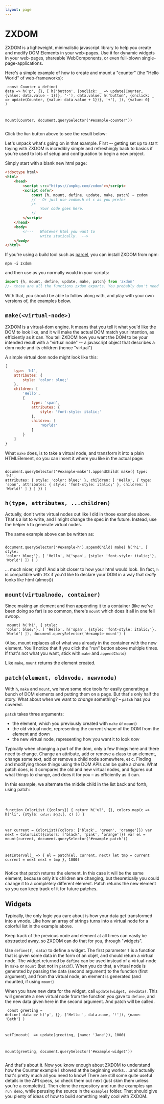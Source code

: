 ```yaml
---
layout: page
---
```


# ZXDOM

ZXDOM is a lightweight, minimalistic javascript library to help you create and modify DOM Elements in your web-pages. Use it for dynamic widgets in your web-pages, shareable WebComponents, or even full-blown single-page-applications. 

Here's a simple example of how to create and mount a "counter" (the "Hello World" of web-frameworks):

<runnable-example><pre><code class="lang-js">
const Counter = define(
    data => h('p', {}, [
        h('button', {onclick: _ => update(Counter, {value: data.value - 1})}, '-'),
        data.value,
        h('button', {onclick: _ => update(Counter, {value: data.value + 1})}, '+'),
    ]),
    {value: 0}
)

mount(Counter, document.querySelector('#example-counter'))
</code></pre></runnable-example>

Click the `Run` button above to see the result below:

<div id="example-counter"></div>

Let's unpack what's going on in that example. First -- getting set up to start toying with ZXDOM is incredibly simple and refreshingly back to basics if you're used to lots of setup and configuration to begin a new project.

Simply start with a blank new html page:

```html
<!doctype html>
<html>
    <head>
        <script src="https://unpkg.com/zxdom"></script>
        <script defer>
            const {h, mount, define, update, make, patch} = zxdom
            // - Or just use zxdom.h et c as you prefer
            /*
                Your code goes here.
            */
        </script>
    </head>
    <body>
        <!---   Whatever html you want to
                write statically.  -->
    </body>
</html>
```

If you're using a build tool such as [parcel](http://parceljs.org), you can install ZXDOM from npm:

```
npm -i zxdom
```

and then use as you normally would in your scripts:

```js
import {h, mount, define, update, make, patch} from 'zxdom'
//- those are all the functions zxdom exports. You probably don't need all of them all the time!

```

With that, you should be able to follow along with, and play with your own versions of, the examples below.

## `make(<virtual-node>)`

ZXDOM is a virtual-dom engine. It means that you tell it what you'd like the DOM to look like, and it will make the actual DOM match your intention, as efficiently as it can. You tell ZXDOM how you want the DOM to be your intended result with a "virtual node" -- a javascript object that describes a dom node and its children (hence "virtual")

A simple virtual dom node might look like this:

```js
{
    type: 'h1',
    attributes: {
        style: 'color: blue;'
    },
    children: [
        'Hello',
        {
            type: 'span',
            attributes: {
                style: 'font-style: italic;'
            },
            children: [
                'World!'
            ]
        }
    ]
}
```

What `make` does, is to take a virtual node, and transform it into a plain HTMLElement, so you can insert it where you like in the actual page:

<runnable-example><pre><code class="lang-js">
document.querySelector('#example-make').appendChild(
    make({
        type: 'h1',
        attributes: {
            style: 'color: blue;'
        },
        children: [
            'Hello',
            {
                type: 'span',
                attributes: {
                    style: 'font-style: italic;'
                },
                children: [
                    'World!'
                ]
            }
        ]
    })
)
</code></pre></runnable-example>

<div id="example-make"></div>

## `h(type, attributes, ...children)`

Actually, don't write virtual nodes out like I did in those examples above. That's a lot to write, and I might change the spec in the future. Instead, use the helper `h` to generate virtual nodes.

The same example above can be written as: 

<runnable-example><pre><code class="lang-js">
document.querySelector('#example-h').appendChild(
    make(
        h('h1', { style: 'color: blue;'}, [
            'Hello',
            h('span', {style: 'font-style: italic;'}, 'World')
        ])
    )
)
</code></pre></runnable-example>

<div id="example-h"></div>

... much nicer, right?  And a bit closer to how your html would look. (In fact, `h` is compatible with `JSX` if you'd like to declare your DOM in a way that *really* looks like html (almost))

## `mount(virtualnode, container)`

Since making an element and then appending it to a container (like we've been doing so far) is so common, there's `mount` which does it all in one fell swoop.

<runnable-example><pre><code class="lang-js">
mount(
    h('h1', { style: 'color: blue;'}, [
        'Hello',
        h('span', {style: 'font-style: italic;'}, 'World')
    ]),
    document.querySelector('#example-mount')
)
</code></pre></runnable-example>

<div id="example-mount"></div>

(Also, mount replaces all of what was already in the container with the new element. You'll notice that if you click the "run" button above multiple times. If that's not what you want, stick with `make` and `appendChild`)

Like `make`, `mount` returns the element created.

## `patch(element, oldnvode, newvnode)`

With `h`, `make` and `mount`, we have some nice tools for easily generating a bunch of DOM elements and putting them on a page. But that's only half the story. What about when we want to *change* something? – `patch` has you covered.

`patch` takes three arguments:
- the element, which you previously created with `make` or `mount`)
- the old virtual node, representing the current shape of the DOM from the element and down
- the new virtual node, representing how you want it to look *now*

Typically when changing a part of the dom, only a few things here and there need to change. Change an attribute, add or remove a class to an element, change some text, add or remove a child node somewhere, et c. Finding and modifying those things using the DOM APIs can be quite a chore. What patch does, is it compares the old and new virtual nodes, and figures out what things to change, and does it for you – as efficiently as it can. 

In this example, we alternate the middle child in the list back and forth, using patch:

<runnable-example><pre><code class="lang-js">

function ColorList ({colors}) {
    return h('ul', {}, colors.map(c => 
        h('li', {style: `color: ${c};`}, c)
    ))
}

var current = ColorList({colors: ['black', 'green', 'orange']})
var next = ColorList({colors: ['black', 'pink', 'orange']})
var el = mount(current, document.querySelector('#example-patch'))

setInterval(_ => {
    el = patch(el, current, next)
    let tmp = current
    current = next
    next = tmp
}, 1000)
</code></pre></runnable-example>

<div id="example-patch"></div>

Notice that patch returns the element. In this case it will be the same element, because only it's children are changing, but theoretically you could change it to a completely different element. Patch returns the new element so you can keep track of it for future patches.


## Widgets

Typically, the only logic you care about is how your data get transformed into a vnode. Like how an array of strings turns into a virtual node for a colorful list in the example above.

Keep track of the previous node and element at all times can easily be abstracted away, so ZXDOM can do that for you, through "widgets".

Use `define(f, data)` to define a widget. The first parameter `f` is a function that is given some data in the form of an objet, and should return a virtual node. The widget returned by `define` can be used instead of a virtual-node in `make` or `mount` (but not in `patch`!). When you do that, a virtual node is generated by passing the data (second argument) to the function (first argument), and from tha virtual node, an element is generated (and mounted, if using `mount`)

When you have new data for the widget, call `update(widget, newdata)`. This will generate a new virtual node from the function you gave to `define`, and the new data given here in the second argument. And patch will be called.

<runnable-example><pre><code class="lang-js">
const greeting = define(
    data => h('p', {}, ['Hello ', data.name, '!']),
    {name: 'Beth'}
)

setTimeout(_ => update(greeting, {name: 'Jane'}), 1000)

mount(greeting, document.querySelector('#example-widget'))
</code></pre></runnable-example>

<div id="example-widget"></div>

And that's about it. Now you know enough about ZXDOM to understand how the Counter example I showed at the beginning works. 
...and actually that's pretty much all you need to know! There are still some quite useful details in the API specs, so check them out next (just skim them unless you're a completist). Then clone the repository and run the examples `npm run demo`, while perusing the source in the `examples` folder. That should give you plenty of ideas of how to build something really cool with ZXDOM.
